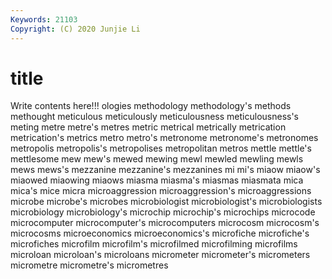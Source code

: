 ```yaml
---
Keywords: 21103
Copyright: (C) 2020 Junjie Li
---
```


# title

Write contents here!!!
ologies 
methodology
methodology's 
methods 
methought 
meticulous 
meticulously 
meticulousness 
meticulousness's 
meting 
metre 
metre's
metres 
metric 
metrical 
metrically 
metrication 
metrication's 
metrics 
metro 
metro's 
metronome
metronome's 
metronomes 
metropolis 
metropolis's 
metropolises 
metropolitan 
metros 
mettle 
mettle's 
mettlesome
mew 
mew's 
mewed 
mewing 
mewl 
mewled 
mewling 
mewls 
mews 
mews's
mezzanine 
mezzanine's 
mezzanines 
mi 
mi's 
miaow 
miaow's 
miaowed 
miaowing 
miaows
miasma 
miasma's 
miasmas 
miasmata 
mica 
mica's 
mice 
micra 
microaggression 
microaggression's
microaggressions 
microbe 
microbe's 
microbes 
microbiologist 
microbiologist's 
microbiologists 
microbiology 
microbiology's 
microchip
microchip's 
microchips 
microcode 
microcomputer 
microcomputer's 
microcomputers 
microcosm 
microcosm's 
microcosms 
microeconomics
microeconomics's 
microfiche 
microfiche's 
microfiches 
microfilm 
microfilm's 
microfilmed 
microfilming 
microfilms 
microloan
microloan's 
microloans 
micrometer 
micrometer's 
micrometers 
micrometre 
micrometre's 
micrometres 
